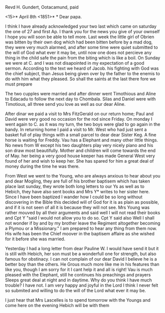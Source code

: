Revd H. Gundert, Ootacamund, paid

<15>* April 8th <1851>*
 <Tuesday>*
Dear papa.

I think I have already acknowledged your two last which came on saturday the one of 27 and first Ap. I thank you for the news you give of your ownself I hope you will soon be able to tell more. Last week the little girl of Obrien was bitten by their own dog which had been bitten before by a mad dog, they were very much alarmed, and after some time were quiet submitted to the will of God what ever it may be, until now one does not percieve any thing in the child safe the pain from the biting which is like a boil. On Sunday we were at C. and I was not disapointed in my expectation of a good sermon. According to the text we heard of Jacob. his fighting with God was the chief subject, than Jesus being given over by the father to the enemis to do with him what they pleased. So shall the saints at the last there fore we must prepare

The two cupples were married and after dinner went Timothious and Aline to Edacadu to follow the next day to Chombala. Silas and Daniel were with Timotious, all three send you love as well as our dear Aline.

After dinar we paid a visit to Mrs FitzGerald on our return home; Paul and David were very good no occasion for the rod since Friday. On monday I went again to C. as it was my turn, the two boys were glad to go again in the bandy. In returning home I paid a visit to Mr. West who had just sent a basket full of play things with a small parcel to dear dear Sister Keg. A fine horse is waiting for Freddy. Vau has a Elephant and many other little things. No news from W except his two daughters play very nicely piano and his son draw most beautifully. Mother and children will come towards the end of May. her being a very good house keeper has made General West very found of her and wish to keep her. She has spared for him a great deal of money during the time he was there.

From West we went to the Young, who are always anxious to hear about you and dear Mogling, they are full of his brother baptisem which has taken place last sunday, they wrote both long letters to our Ys as well as to Hebich, they have also sent books and Mrs Y<oung>* writes to her sister here. Since I have been baptized I wander how I could be so long without discovering in the Bible this decided will of God for it is as plain as possible, and if it is not seen of all it is because they will not see. Mrs Young was rather mouved by all their arguments and said well I will not read their books and Cpt Y "said I would not allow you to do so. Cpt Y said also Well I shall not wonder if by and by my brother leave the Regiment altogether becoming a Plymou or a Missionary." I am prepared to hear any thing from them now. His wife has been the Chief moover in the baptisem affaire as she wished for it before she was married.

Yesterday I had a long letter from dear Pauline W. I would have send it but it is still with Hebich, her son must be a wonderfull one for strength, but also famous for obstinacy. I can not complain of our dear David I believe he is a better boy than the others. He Grous much more like me in his features than like you, though I am sorry for it I cant help it and all is right! Vau is much pleased with the Elephant, still he continues his preachings and prayers Sleeps great deal at night and in daytime. Why do you think I have much trouble? I have not. I am very happy and joyful in the Lord I think I never felt so submited and willing to do the will of the Lord what ever it may be.

I just hear that Mrs Lascelles is to spend tomorrow with the Youngs and come here on the evening Hebich will be with them

